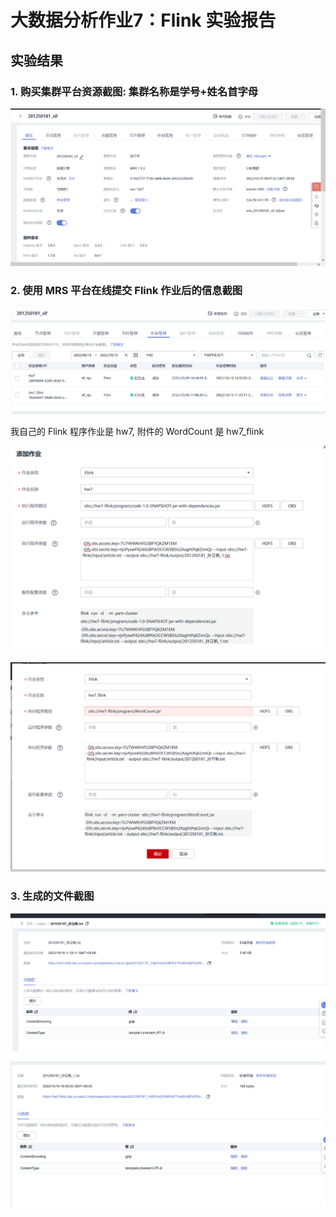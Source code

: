 # 大数据分析作业7：Flink 实验报告

## 实验结果

### 1. 购买集群平台资源截图: 集群名称是学号+姓名首字母

![](.\img\016.png)

### 2. 使用 MRS 平台在线提交 Flink 作业后的信息截图

![](./img/001.png)

我自己的 Flink 程序作业是 hw7, 附件的 WordCount 是 hw7_flink

![](.\img\041.png)

![](.\img\032.png)

### 3. 生成的文件截图

![](.\img\033.png)

![](.\img\043.png)

